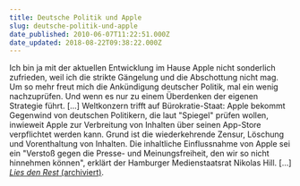 ```yaml
---
title: Deutsche Politik und Apple
slug: deutsche-politik-und-apple
date_published: 2010-06-07T11:22:51.000Z
date_updated: 2018-08-22T09:38:22.000Z
---
```


Ich bin ja mit der aktuellen Entwicklung im Hause Apple nicht sonderlich zufrieden, weil ich die strikte Gängelung und die Abschottung nicht mag. Um so mehr freut mich die Ankündigung deutscher Politik, mal ein wenig nachzuprüfen. Und wenn es nur zu einem Überdenken der eigenen Strategie führt. [...] Weltkonzern trifft auf Bürokratie-Staat: Apple bekommt Gegenwind von deutschen Politikern, die laut "Spiegel" prüfen wollen, inwieweit Apple zur Verbreitung von Inhalten über seinen App-Store verpflichtet werden kann. Grund ist die wiederkehrende Zensur, Löschung und Vorenthaltung von Inhalten. Die inhaltliche Einflussnahme von Apple sei ein "Verstoß gegen die Presse- und Meinungsfreiheit, den wir so nicht hinnehmen können", erklärt der Hamburger Medienstaatsrat Nikolas Hill. [...] [*Lies den Rest* (archiviert)](http://web.archive.org/web/20100610214753/http://www.turi2.de:80/2010/06/07/heute2-deutsche-politik-schiesst-apple-8748701/).
